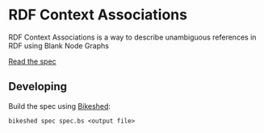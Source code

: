 # RDF Context Associations

RDF Context Associations is a way to describe unambiguous references in RDF using Blank Node Graphs

[Read the spec](https://knowledgeonwebscale.github.io/context-associations/)

## Developing

Build the spec using [Bikeshed](https://speced.github.io/bikeshed):

```
bikeshed spec spec.bs <output file>
```
